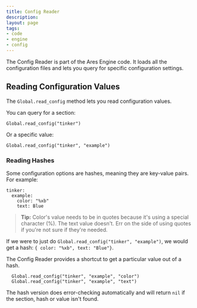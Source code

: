 ```yaml
---
title: Config Reader
description:
layout: page
tags: 
- code
- engine
- config
---
```


The Config Reader is part of the Ares Engine code.  It loads all the configuration files and lets you query for specific configuration settings.  

## Reading Configuration Values

The `Global.read_config` method lets you read configuration values.

You can query for a section:

    Global.read_config("tinker")

Or a specific value: 

    Global.read_config("tinker", "example")

### Reading Hashes

Some configuration options are hashes, meaning they are key-value pairs.  For example:

    tinker:
      example:
        color: "%xb"
        text: Blue

> **Tip:** Color's value needs to be in quotes because it's using a special character (%).  The text value doesn't.  Err on the side of using quotes if you're not sure if they're needed.

If we were to just do `Global.read_config("tinker", "example")`, we would get a hash:  `{ color: "%xb", text: "Blue"}`.   

The Config Reader provides a shortcut to get a particular value out of a hash.

      Global.read_config("tinker", "example", "color")
      Global.read_config("tinker", "example", "text")

The hash version does error-checking automatically and will return `nil` if the section, hash or value isn't found.